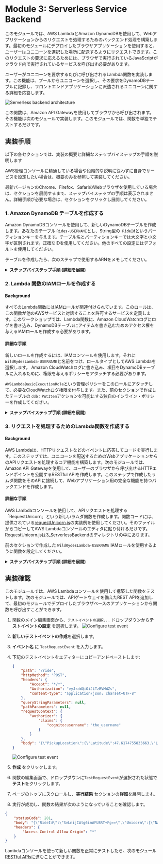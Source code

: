 # Module 3: Serverless Service Backend

このモジュールでは、AWS LambdaとAmazon DynamoDBを使用して、Webアプリケーションからのリクエストを処理するためのバックエンド処理を構築します。最初のモジュールにデプロイしたブラウザアプリケーションを使用すると、ユーザーはユニコーンを選択した場所に配送するようにリクエストできます。このリクエストの要求に応えるためには、ブラウザで実行されているJavaScriptがクラウド内で実行されているサービスを呼び出す必要があります。

ユーザーがユニコーンを要求するたびに呼び出されるLambda関数を実装します。この機能は、プールからユニコーンを選択し、その要求をDynamoDBテーブルに記録し、フロントエンドアプリケーションに派遣されるユニコーンに関する詳細を応答します。

![Serverless backend architecture](../images/serverless-backend-architecture.png)

この関数は、Amazon API Gatewayを使用してブラウザから呼び出されます。その機能は次のモジュールで実装します。このモジュールでは、関数を単独でテストするだけです。

## 実装手順

以下の各セクションでは、実装の概要と詳細なステップバイステップの手順を説明します

AWS管理コンソールに精通している場合や段階的な説明に従わずに自身でサービスを設定したい場合は、概要のみを参照して実装してください。

最新バージョンのChrome、Firefox、SafariのWebブラウザを使用している場合は、セクションを展開するまで、ステップバイステップの手順は表示されません。詳細手順が必要な場合は、セクションをクリックし展開してください。

### 1. Amazon DynamoDB テーブルを作成する

Amazon DynamoDBコンソールを使用して、新しいDynamoDBテーブルを作成します。あなたのテーブル `Rides-USERNAME`とし、String型の` RideId`というパーティションキーを与えます。テーブル名とパーティションキーでは大文字と小文字が区別されます。正確なIDを使用してください。他のすべての設定にはデフォルトを使用してください。

テーブルを作成したら、次のステップで使用するARNをメモしてください。

<details>
<summary><strong>ステップバイステップ手順 (詳細を展開)</strong></summary><p>

1. AWS マネージメントコンソールで **サービス** から データベースの下にある **DynamoDB** を選択します。

1. **テーブルの作成**をクリックします。

1. **テーブル名** に`Rides-USERNAME`を入力します。小文字／大文字は区別されます。後で使用するのでメモしておいてください。

1. **パーティションキー** に`RideId`を入力し、**文字列**をキータイプに設定します。小文字／大文字は区別されます。

1. **デフォルト設定の使用** を`チェック`し、**作成**　を押します。

    ![Create table screenshot](../images/ddb-create-table.png)

1. 新しいテーブルの概要セクションの一番下までスクロールし、**ARN**を確認します。次のセクションでこれを使用します。

</p></details>


### 2. Lambda 関数のIAMロールを作成する

#### Background

すべてのLambda関数にはIAMロールが関連付けられています。このロールは、この関数が他のAWSサービスと対話することを許可するサービスを定義します。このワークショップでは、Lambda関数に、Amazon CloudWatchログにログを書き込み、DynamoDBテーブルにアイテムを書き込むためのアクセス権を与えるIAMロールを作成する必要があります。

#### 詳細な手順

新しいロールを作成するには、IAMコンソールを使用します。それに`WildRydesLambda-USERNAME`と名前をつけ、ロールタイプとしてAWS Lambdaを選択します。 Amazon CloudWatchログに書き込み、項目をDynamoDBテーブルに入れるために、権限を与えるポリシーをアタッチする必要があります。

`AWSLambdaBasicExecutionRole`という管理ポリシーをこのロールにアタッチして、必要なCloudWatchログ権限を付与します。また、前のセクションで作成したテーブルの `ddb：PutItem`アクションを可能にする独自のインライン・ポリシーを作成してください。

<details>
<summary><strong>ステップバイステップ手順 (詳細を展開)
</strong></summary><p>

1. AWS マネージメントコンソールで **サービス** から セキュリティ、 アイデンティティ、 コンプライアンスの下にある **IAM** を選択します。

1. 左のナビゲーションバーから **ロール**を選択し、**ロールの作成**を選択します。

1.  **AWS サービス** グループを選択し、`このロールを使用するサービスを選択`で**Lambda**を選び、**次のステップ: アクセス権限**をクリックします。

    **Note:** AWSロールタイプを選択すると、ロールの信頼ポリシーが自動的に作成され、AWSサービスがあなたの代わりにこのロールを引き受けることができます。CLI、AWS CloudFormationまたは別のメカニズムを使用してこのロールを作成する場合は、信頼ポリシーを直接指定します。

1. **検索**テキストボックスに`AWSLambdaBasicExecutionRole`と入力し、そのロールの横にあるチェックボックスをオンにします。

1. **次のステップ: 確認** をクリックします。

1. **ロール名に**に`WildRydesLambda-USERNAME`。

1. **ロールの作成**　をクリックします。

1. ロールのページで`WildRydesLambda-USERNAME`を検索ボックスに入力し、作成したロールを選択します。

1. アクセス権限のタブで, 右下にある**インラインポリシーの追加** を選択します。
    ![Inline policies screenshot](../images/inline-policies.png)

1. **サービスの選択** をクリックします。

1.  **サービスの検索**に `DynamoDB` と入力し、表示された中から**DynamoDB** を選びます。
    ![Select policy service](../images/select-policy-service.png)

1. **アクションの選択** をクリックします。

1. **フィルタアクション**に `PutItem` と入力し、表示された中から **PutItem** を選びます。

1. **リソース** セクションをクリックします。

1. **指定** オプションの選択をし, **テーブル** セクション中の`ARNの追加`リンクをクリックします。

1. 前のセクションで作成したテーブルのARNを**DynamoDB_table の ARN の指定**に貼り付け、**追加**を選択します。

1. **Review Policy** を選択します。

1. 名前に`DynamoDBWriteAccess`を入力し、**Create policy** を選択します。
    ![Review Policy](../images/review-policy.png)

</p></details>

### 3. リクエストを処理するためのLambda関数を作成する

#### Background

AWS Lambdaは、HTTPリクエストなどのイベントに応答してコードを実行します。このステップでは、ユニコーンを配送するためのWebアプリケーションからのAPIリクエストを処理するコア機能を構築します。次のモジュールでは、Amazon API Gatewayを使用して、ユーザーのブラウザから呼び出せるHTTPエンドポイントを公開するRESTful APIを作成します。このステップで作成したラムダ関数をそのAPIに接続して、Webアプリケーション用の完全な機能を持つバックエンドを作成します。

#### 詳細な手順

AWS Lambdaコンソールを使用して、APIリクエストを処理する「RequestUnicorn」という新しいラムダ関数を作成します。関数コードには、提供されている[requestUnicorn.js](requestUnicorn.js)の実装例を使用してください。そのファイルからコピーしてAWS Lambdaコンソールのエディタに貼り付けるだけです。RequestUnicorn.jsは3_ServerlessBackendのディレクトリの中にあります。

前のセクションで作成した `WildRydesLambda-USERNAME` IAMロールを使用するように関数を設定してください。

<details>
<summary><strong>ステップバイステップ手順 (詳細を展開)
</strong></summary><p>

1. AWS マネージメントコンソールで **サービス** から コンピューティングの下にある **Lambda** を選択します。

1. **関数の作成**をクリックします。

1. **一から作成** カードを選択します。

1. **名前** フィールドに`RequestUnicorn-USERNAME`を入力します。

1. **ランタイム**に**Node.js 6.10**を選択します。

1. **ロール** ドロップダウンに`既存のロールを選択` が選択されていることを確認します。

1. **既存のロール** ドロップダウンから`WildRydesLambda-USERNAME`を選択します。
    ![Create Lambda function screenshot](../images/create-lambda-function.png)

1. **関数の作成**をクリックします。

1. **関数コード** セクションまでスクロールし、既存の**index.js** の内容を [requestUnicorn.js](requestUnicorn.js)で上書きします。
    ![Create Lambda function screenshot](../images/create-lambda-function-code.png)

1. 88行目付近にある`recordRide`の`Table`名を自身で作成したDynamoDBのテーブル名に変更します。
```javascript
function recordRide(rideId, username, unicorn) {
    return ddb.put({
        TableName: 'Rides-USERNAME',   // ここ！
        Item: {
            RideId: rideId,
            User: username,
            Unicorn: unicorn,
            UnicornName: unicorn.Name,
            RequestTime: new Date().toISOString(),
        },
    }).promise();
}
```

1. ページの右上端にある**保存**をクリックします。

</p></details>

## 実装確認

このモジュールでは、AWS Lambdaコンソールを使用して構築した関数をテストします。次のモジュールでは、APIゲートウェイを備えたREST APIを追加して、最初のモジュールでデプロイしたブラウザベースのアプリケーションから関数を呼び出すことができます。

1. 関数のメイン編集画面から、`テストイベントの選択...` ドロップダウンから**テストイベントの設定** を選択します。
    ![Configure test event](../images/configure-test-event.png)

1. **新しいテストイベントの作成**を選択します。

1. **イベント名** に `TestRequestEvent` を入力します。

1. 下記のテストイベントをエディターにコピーアンドペーストします:

    ```JSON
    {
        "path": "/ride",
        "httpMethod": "POST",
        "headers": {
            "Accept": "*/*",
            "Authorization": "eyJraWQiOiJLTzRVMWZs",
            "content-type": "application/json; charset=UTF-8"
        },
        "queryStringParameters": null,
        "pathParameters": null,
        "requestContext": {
            "authorizer": {
                "claims": {
                    "cognito:username": "the_username"
                }
            }
        },
        "body": "{\"PickupLocation\":{\"Latitude\":47.6174755835663,\"Longitude\":-122.28837066650185}}"
    }
    ```

    ![Configure test event](../images/configure-test-event-2.png)

1. **作成** をクリックします。

1. 関数の編集画面で、ドロップダウンに`TestRequestEvent`が選択された状態で**テスト**をクリックします。

1. ページのトップにスクロールし、**実行結果** セクションの**詳細**を展開します。

1. 実行が成功し、関数の結果が次のようになっていることを確認します。
```JSON
{
    "statusCode": 201,
    "body": "{\"RideId\":\"SvLnijIAtg6inAFUBRT+Fg==\",\"Unicorn\":{\"Name\":\"Rocinante\",\"Color\":\"Yellow\",\"Gender\":\"Female\"},\"Eta\":\"30 seconds\"}",
    "headers": {
        "Access-Control-Allow-Origin": "*"
    }
}
```

Lambdaコンソールを使って新しい関数を正常にテストしたら、次のモジュール[RESTful APIs](../4_RESTfulAPIs)に進むことができます。
